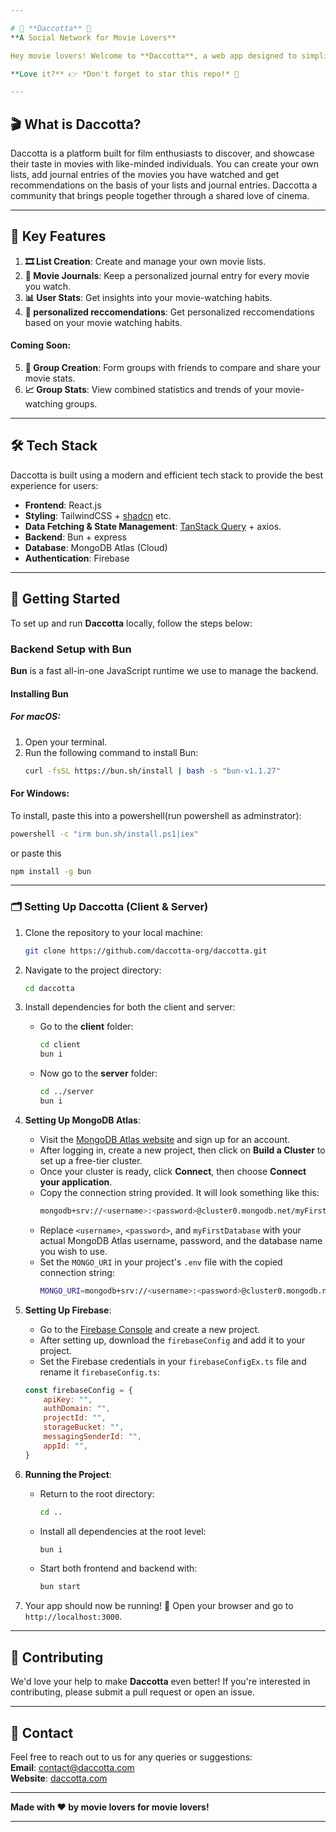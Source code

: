 ```yaml
---

# 🌟 **Daccotta** 🌟  
**A Social Network for Movie Lovers**

Hey movie lovers! Welcome to **Daccotta**, a web app designed to simplify your movie-watching experience and make it easy to share your favorite films with friends. Think of us as your go-to social network for everything movies! 🎥🍿

**Love it?** 👉 *Don't forget to star this repo!* 🌟

---
```


## 🎬 What is Daccotta?

Daccotta is a platform built for film enthusiasts to discover, and showcase their taste in movies with like-minded individuals.
You can create your own lists, add journal entries of the movies you have watched and get recommendations on the basis of your lists and journal entries. Daccotta a community that brings people together through a shared love of cinema.

---

## 🔑 Key Features

1. **🎞️ List Creation**: Create and manage your own movie lists.
2. **📖 Movie Journals**: Keep a personalized journal entry for every movie you watch.
3. **📊 User Stats**: Get insights into your movie-watching habits.
4. **🤖 personalized reccomendations**: Get personalized reccomendations based on your movie watching habits.

#### **Coming Soon**:

5. **👥 Group Creation**: Form groups with friends to compare and share your movie stats.
6. **📈 Group Stats**: View combined statistics and trends of your movie-watching groups.

---

## 🛠️ Tech Stack

Daccotta is built using a modern and efficient tech stack to provide the best experience for users:

-   **Frontend**: React.js
-   **Styling**: TailwindCSS + [shadcn](https://shadcn.dev/) etc.
-   **Data Fetching & State Management**: [TanStack Query](https://tanstack.com/query) + axios.
-   **Backend**: Bun + express
-   **Database**: MongoDB Atlas (Cloud)
-   **Authentication**: Firebase

---

## 🚀 Getting Started

To set up and run **Daccotta** locally, follow the steps below:

### Backend Setup with Bun

**Bun** is a fast all-in-one JavaScript runtime we use to manage the backend.

#### Installing Bun

##### For macOS:

1. Open your terminal.
2. Run the following command to install Bun:
    ```bash
    curl -fsSL https://bun.sh/install | bash -s "bun-v1.1.27"
    ```

#### For Windows:

To install, paste this into a powershell(run powershell as adminstrator):

```bash
powershell -c "irm bun.sh/install.ps1|iex"
```

or paste this

```bash
npm install -g bun
```

---

### 🗂️ Setting Up Daccotta (Client & Server)

1. Clone the repository to your local machine:
    ```bash
    git clone https://github.com/daccotta-org/daccotta.git
    ```
2. Navigate to the project directory:

    ```bash
    cd daccotta
    ```

3. Install dependencies for both the client and server:

    - Go to the **client** folder:
        ```bash
        cd client
        bun i
        ```
    - Now go to the **server** folder:
        ```bash
        cd ../server
        bun i
        ```

4. **Setting Up MongoDB Atlas**:

    - Visit the [MongoDB Atlas website](https://www.mongodb.com/cloud/atlas) and sign up for an account.
    - After logging in, create a new project, then click on **Build a Cluster** to set up a free-tier cluster.
    - Once your cluster is ready, click **Connect**, then choose **Connect your application**.
    - Copy the connection string provided. It will look something like this:
        ```bash
        mongodb+srv://<username>:<password>@cluster0.mongodb.net/myFirstDatabase?retryWrites=true&w=majority
        ```
    - Replace `<username>`, `<password>`, and `myFirstDatabase` with your actual MongoDB Atlas username, password, and the database name you wish to use.
    - Set the `MONGO_URI` in your project's `.env` file with the copied connection string:
        ```bash
        MONGO_URI=mongodb+srv://<username>:<password>@cluster0.mongodb.net/daccotta?retryWrites=true&w=majority
        ```

5. **Setting Up Firebase**:

    - Go to the [Firebase Console](https://console.firebase.google.com/) and create a new project.
    - After setting up, download the `firebaseConfig` and add it to your project.
    - Set the Firebase credentials in your `firebaseConfigEx.ts` file and rename it `firebaseConfig.ts`:

    ```javascript
    const firebaseConfig = {
        apiKey: "",
        authDomain: "",
        projectId: "",
        storageBucket: "",
        messagingSenderId: "",
        appId: "",
    }
    ```

6. **Running the Project**:

    - Return to the root directory:
        ```bash
        cd ..
        ```
    - Install all dependencies at the root level:
        ```bash
        bun i
        ```
    - Start both frontend and backend with:
        ```bash
        bun start
        ```

7. Your app should now be running! 🎉 Open your browser and go to `http://localhost:3000`.

---

## 🤝 Contributing

We'd love your help to make **Daccotta** even better! If you're interested in contributing, please submit a pull request or open an issue.

---

## 📧 Contact

Feel free to reach out to us for any queries or suggestions:  
**Email**: contact@daccotta.com  
**Website**: [daccotta.com](https://daccotta.com)

---

**Made with ❤️ by movie lovers for movie lovers!**

---
